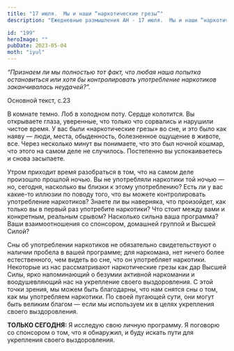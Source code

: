 ```yaml
---
title: "17 июля.  Мы и наши “наркотические грезы”"
description: "Ежедневные размышления АН - 17 июля.  Мы и наши “наркотические грезы”"

id: "199"
heroImage: ""
pubDate: 2023-05-04
moth: "iyul"
---
```


_“Признаем ли мы полностью тот факт, что любая наша попытка остановиться или
хотя бы контролировать употребление наркотиков заканчивалась неудачей?”._

Основной текст, с.23

В комнате темно. Лоб в холодном поту. Сердце колотится. Вы открываете глаза,
уверенные, что только что сорвались и нарушили чистое время. У вас были
«наркотические грезы» во сне, и это было как наяву — люди, места, обыденность,
болезненное ощущение в животе, все. Через несколько минут вы понимаете, что
это был ночной кошмар, что этого на самом деле не случилось. Постепенно вы
успокаиваетесь и снова засыпаете.

Утром приходит время разобраться в том, что на самом деле произошло прошлой
ночью. Вы не употребляли наркотики той ночью — но, сегодня, насколько вы
близки к этому употреблению? Есть ли у вас какие-то иллюзии по поводу того,
что вы можете контролировать употребление наркотиков? Знаете ли вы наверняка,
что произойдет, как только вы в первый раз употребите наркотики? Что стоит
между вами и конкретным, реальным срывом? Насколько сильна ваша программа?
Ваши взаимоотношения со спонсором, домашней группой и Высшей Силой?

Сны об употреблении наркотиков не обязательно свидетельствуют о наличии
пробела в вашей программе; для наркомана, нет ничего более естественного, чем
видеть во сне, что он употребляет наркотики. Некоторые из нас рассматривают
наркотические грезы как дар Высшей Силы, ярко напоминающий о безумии активной
наркомании и воодушевляющий нас на укрепление своего выздоровления. С этой
точки зрения, мы можем быть благодарны, что нам снятся сны о том, как мы
употребляем наркотики. По своей пугающей сути, они могут быть великим благом —
если мы используем их в целях укрепления своего выздоровления.

**ТОЛЬКО СЕГОДНЯ:** Я исследую свою личную программу. Я поговорю со спонсором
о том, что я обнаружил, и буду искать пути для укрепления своего
выздоровления.
